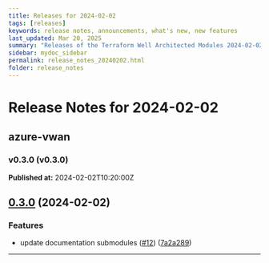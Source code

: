 ```yaml
---
title: Releases for 2024-02-02
tags: [releases]
keywords: release notes, announcements, what's new, new features
last_updated: Mar 20, 2025
summary: "Releases of the Terraform Well Architected Modules 2024-02-02"
sidebar: mydoc_sidebar
permalink: release_notes_20240202.html
folder: release_notes
---
```


# Release Notes for 2024-02-02

## azure-vwan
### v0.3.0 (v0.3.0)
**Published at:** 2024-02-02T10:20:00Z

## [0.3.0](https://github.com/CloudNationHQ/terraform-azure-vwan/compare/v0.2.2...v0.3.0) (2024-02-02)


### Features

* update documentation submodules ([#12](https://github.com/CloudNationHQ/terraform-azure-vwan/issues/12)) ([7a2a289](https://github.com/CloudNationHQ/terraform-azure-vwan/commit/7a2a2895efaa09fa16ec85c90389554454f8f4df))

---


